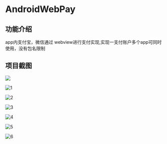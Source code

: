 # AndroidWebPay

## 功能介绍

app内支付宝，微信通过 webview进行支付实现,实现一支付账户多个app可同时使用，没有包名限制

## 项目截图

![](https://github.com/AndlyGao/AndroidWebPay/blob/master/png/0.png?raw=true)

![1](https://github.com/AndlyGao/AndroidWebPay/blob/master/png/1.png?raw=true)

![2](https://github.com/AndlyGao/AndroidWebPay/blob/master/png/2.png?raw=true)

![3](https://github.com/AndlyGao/AndroidWebPay/blob/master/png/3.png?raw=true)

![4](https://github.com/AndlyGao/AndroidWebPay/blob/master/png/4.png?raw=true)

![5](https://github.com/AndlyGao/AndroidWebPay/blob/master/png/5.png?raw=true)

![6](https://github.com/AndlyGao/AndroidWebPay/blob/master/png/6.png?raw=true)
